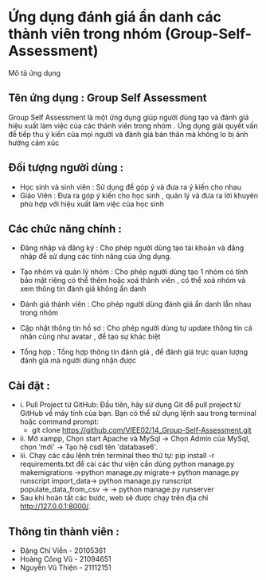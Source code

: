 # Ứng dụng đánh giá ẩn danh các thành viên trong nhóm (Group-Self-Assessment)
Mô tả ứng dụng

## Tên ứng dụng : Group Self Assessment
Group Self Assessment là một ứng dụng giúp người dùng tạo và đánh giá hiệu xuất làm việc của các thành viên trong nhóm . Ứng dụng giải quyết vấn đề tiếp thu ý kiến của mọi người và đánh giá bản thân mà không lo bị ảnh hưởng cảm xúc

## Đối tượng người dùng :

- Học sinh và sinh viên : Sử dụng để góp ý và đưa ra ý kiến cho nhau
- Giáo Viên : Đưa ra góp ý kiến cho học sinh , quản lý và đưa ra lời khuyên phù hợp với hiệu xuất làm việc của học sinh

## Các chức năng chính :

- Đăng nhập và đăng ký : Cho phép người dùng tạo tài khoản và đăng nhập để sử dụng các tính năng của ứng dụng.

- Tạo nhóm và quản lý nhóm : Cho phép người dùng tạo 1 nhóm có tính bảo mật riêng có thể thêm hoặc xoá thành viên , có thể xoá nhóm và xem thông tin đánh giá không ẩn danh

- Đánh giá thành viên : Cho phép người dùng đánh giá ẩn danh lẫn nhau trong nhóm 

- Cập nhật thông tin hồ sơ : Cho phép người dùng tự update thông tin cá nhân cũng như avatar , để tạo sự khác biệt

- Tổng hợp : Tổng hợp thông tin đánh giá , để đánh giá trực quan lượng đánh giá mà người dùng nhận được

## Cài đặt :

- i. Pull Project từ GitHub: Đầu tiên, hãy sử dụng Git để pull project từ GitHub về máy tính của bạn. Bạn có thể sử dụng lệnh sau trong terminal hoặc command prompt:
  - git clone https://github.com/VIEE02/14_Group-Self-Assessment.git
- ii. Mở xampp, Chọn start Apache và MySql -> Chọn Admin của MySql, chọn 'mới' -> Tạo hệ csdl tên 'database6'.
- iii. Chạy các câu lệnh trên terminal theo thứ tự: pip install -r requirements.txt để cài các thư viện cần dùng python manage.py makemigrations ->python manage.py migrate-> python manage.py runscript import_data-> python manage.py runscript populate_data_from_csv ->
-> python manage.py runserver
- Sau khi hoàn tất các bước, web sẽ được chạy trên địa chỉ http://127.0.0.1:8000/.

## Thông tin thành viên :

- Đặng Chí Viễn - 20105361
- Hoàng Công Vũ - 21094651
- Nguyễn Vũ Thiện - 21112151




